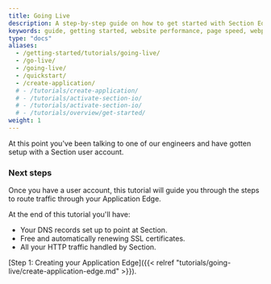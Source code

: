 ```yaml
---
title: Going Live
description: A step-by-step guide on how to get started with Section Edge as a Service.
keywords: guide, getting started, website performance, page speed, webpage speed, website security, content delivery network, CDN
type: "docs"
aliases:
  - /getting-started/tutorials/going-live/
  - /go-live/
  - /going-live/
  - /quickstart/
  - /create-application/
  # - /tutorials/create-application/
  # - /tutorials/activate-section-io/
  # - /tutorials/activate-section-io/
  # - /tutorials/overview/get-started/
weight: 1
---
```


At this point you've been talking to one of our engineers and have gotten setup with a Section user account.

### Next steps

Once you have a user account, this tutorial will guide you through the steps to route traffic through your Application Edge.

At the end of this tutorial you'll have:

* Your DNS records set up to point at Section.
* Free and automatically renewing SSL certificates.
* All your HTTP traffic handled by Section.

[Step 1: Creating your Application Edge]({{< relref "tutorials/going-live/create-application-edge.md" >}}).
